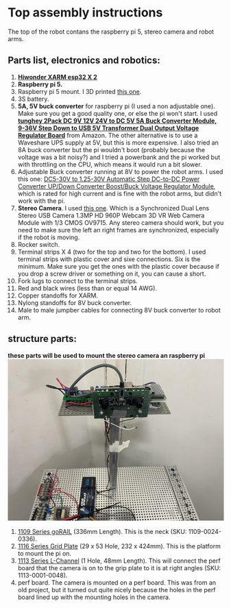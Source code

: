 # Top assembly instructions
The top of the robot contans the raspberry pi 5, stereo camera and robot arms.



## Parts list, electronics and robotics:
1. [__Hiwonder XARM esp32 X 2__](https://www.hiwonder.com/products/xarm-esp32)
2. __Raspberry pi 5.__
3. Raspberry pi 5 mount. I 3D printed [this one](https://www.printables.com/model/253933-simple-raspberry-pi-mount).
4. 3S battery.
5. __5A, 5V buck converter__ for raspberry pi (I used a non adjustable one). Make sure you get a good quality one, or else the pi won't start. I used __[tunghey 2Pack DC 9V 12V 24V to DC 5V 5A Buck Converter Module, 9-36V Step Down to USB 5V Transformer Dual Output Voltage Regulator Board](https://www.amazon.com.au/gp/product/B0D5V5YDC3/)__ from Amazon. The other alternative is to use a Waveshare UPS supply at 5V, but this is more expensive. I also tried an 8A buck converter but the pi wouldn't boot (probably because the voltage was a bit noisy?) and I tried a powerbank and the pi worked but with throttling on the CPU, which means it would run a bit slower.
6. Adjustable Buck converter running at 8V to power the robot arms. I used this one: [DC5-30V to 1.25-30V Automatic Step DC-to-DC Power Converter UP/Down Converter Boost/Buck Voltage Regulator Module](https://www.amazon.com.au/gp/product/B08FXN9V68/), which is rated for high current and is fine with the robot arms, but didn't work with the pi.
7. __Stereo Camera__. I used [this one](https://www.amazon.com.au/gp/product/B07R8LQKV4/). Which is a Synchronized Dual Lens Stereo USB Camera 1.3MP HD 960P Webcam 3D VR Web Camera Module with 1/3 CMOS OV9715. Any stereo camera should work, but you need to make sure the left an right frames are synchronized, especially if the robot is moving.
8. Rocker switch.
9. Terminal strips X 4 (two for the top and two for the bottom). I used terminal strips with plastic cover and sixe connections. Six is the minimum. Make sure you get the ones with the plastic cover because if you drop a screw driver or something on it, you can cause a short.
10. Fork lugs to connect to the terminal strips.
11. Red and black wires (less than or equal 14 AWG).
12. Copper standoffs for XARM.
13. Nylong standoffs for 8V buck converter.
14. Male to male jumpber cables for connecting 8V buck converter to robot arm.

## structure parts:
__these parts will be used to mount the stereo camera an raspberry pi__
![This is the platform](https://github.com/jonathanrandall/diy_mobile_robot/blob/main/project_photos/top_cam_platform.JPEG)
1. [1109 Series goRAIL](https://www.gobilda.com/1109-series-gorail-336mm-length/) (336mm Length). This is the neck (SKU: 1109-0024-0336).
2. [1116 Series Grid Plate](https://www.gobilda.com/1116-series-grid-plate-29-x-53-hole-232-x-424mm/) (29 x 53 Hole, 232 x 424mm). This is the platform to mount the pi on.
3. [1113 Series L-Channel](https://www.gobilda.com/1113-series-l-channel-1-hole-48mm-length/) (1 Hole, 48mm Length). This will connect the perf board that the camera is on to the grip plate to it is at right angles (SKU: 1113-0001-0048).
4. perf board. The camera is mounted on a perf board. This was from an old project, but it turned out quite nicely because the holes in the perf board lined up with the mounting holes in the camera.




